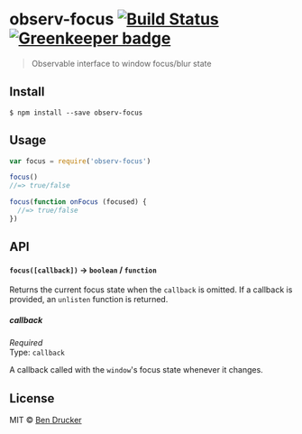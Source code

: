 # observ-focus [![Build Status](https://travis-ci.org/bendrucker/observ-focus.svg?branch=master)](https://travis-ci.org/bendrucker/observ-focus) [![Greenkeeper badge](https://badges.greenkeeper.io/bendrucker/observ-focus.svg)](https://greenkeeper.io/)

> Observable interface to window focus/blur state


## Install

```
$ npm install --save observ-focus
```


## Usage

```js
var focus = require('observ-focus')

focus()
//=> true/false

focus(function onFocus (focused) {
  //=> true/false  
})
```

## API

#### `focus([callback])` -> `boolean` / `function`

Returns the current focus state when the `callback` is omitted. If a callback is provided, an `unlisten` function is returned.

##### callback

*Required*  
Type: `callback`

A callback called with the `window`'s focus state whenever it changes.


## License

MIT © [Ben Drucker](http://bendrucker.me)
